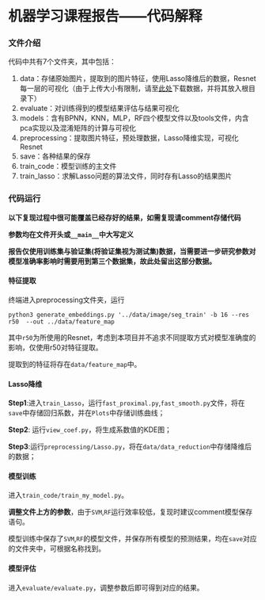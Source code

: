 # 机器学习课程报告——代码解释

### 文件介绍

代码中共有7个文件夹，其中包括：

1. data：存储原始图片，提取到的图片特征，使用Lasso降维后的数据，Resnet每一层的可视化（由于上传大小有限制，请至[此处](https://drive.google.com/drive/folders/1JYx7csm_02Sdod0lqlnsK-iUc8BEE6Va?usp=sharing)下载数据，并将其放入根目录下）
2. evaluate：对训练得到的模型结果评估与结果可视化
3. models：含有BPNN，KNN，MLP，RF四个模型文件以及tools文件，内含pca实现以及混淆矩阵的计算与可视化
4. preprocessing：提取图片特征，预处理数据，Lasso降维实现，可视化Resnet
5. save：各种结果的保存
6. train_code：模型训练的主文件
7. train_lasso：求解Lasso问题的算法文件，同时存有Lasso的结果图片

### 代码运行

**以下复现过程中很可能覆盖已经存好的结果，如需复现请comment存储代码**

**参数均在文件开头或`__main__`中大写定义**

**报告仅使用训练集与验证集(将验证集视为测试集)数据，当需要进一步研究参数对模型准确率影响时需要用到第三个数据集，故此处留出这部分数据。**

#### 特征提取

终端进入preprocessing文件夹，运行

```
python3 generate_embeddings.py '../data/image/seg_train' -b 16 --res r50  --out ../data/feature_map
```

其中`r50`为所使用的Resnet，考虑到本项目并不追求不同提取方式对模型准确度的影响，仅使用r50对特征提取。

提取到的特征将存在`data/feature_map`中。

#### Lasso降维

**Step1**:进入`train_Lasso`，运行`fast_proximal.py`,`fast_smooth.py`文件，将在`save`中存储回归系数，并在`Plots`中存储训练曲线；

**Step2**: 运行`view_coef.py`，将生成系数值的KDE图；

**Step3**:运行`preprocessing/Lasso.py`，将在`data/data_reduction`中存储降维后的数据；

#### 模型训练

进入`train_code/train_my_model.py`。

**调整文件上方的参数**，由于`SVM`,`RF`运行效率较低，复现时建议comment模型保存语句。

模型训练中保存了`SVM`,`RF`的模型文件，并保存所有模型的预测结果，均在`save`对应的文件夹中，可根据名称找到。

#### 模型评估

进入`evaluate/evaluate.py`，调整参数后即可得到对应的结果。
